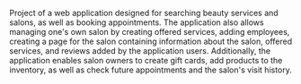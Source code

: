 
Project of a web application designed for searching beauty services and salons, as well as booking appointments. 
The application also allows managing one's own salon by creating offered services, 
adding employees, creating a page for the salon containing information about the salon, offered services, 
and reviews added by the application users. Additionally, the application enables salon owners to create gift cards, 
add products to the inventory, as well as check future appointments and the salon's visit history.

